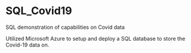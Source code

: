 # SQL_Covid19
SQL demonstration of capabilities on Covid data

Utilized Microsoft Azure to setup and deploy a SQL database to store the Covid-19 data on.
